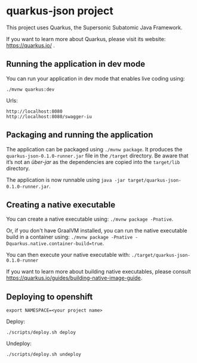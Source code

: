 # quarkus-json project

This project uses Quarkus, the Supersonic Subatomic Java Framework.

If you want to learn more about Quarkus, please visit its website: https://quarkus.io/ .

## Running the application in dev mode

You can run your application in dev mode that enables live coding using:
```
./mvnw quarkus:dev
```

Urls:

    http://localhost:8080
    http://localhost:8080/swagger-iu
 
## Packaging and running the application

The application can be packaged using `./mvnw package`.
It produces the `quarkus-json-0.1.0-runner.jar` file in the `/target` directory.
Be aware that it’s not an _über-jar_ as the dependencies are copied into the `target/lib` directory.

The application is now runnable using `java -jar target/quarkus-json-0.1.0-runner.jar`.

## Creating a native executable

You can create a native executable using: `./mvnw package -Pnative`.

Or, if you don't have GraalVM installed, you can run the native executable build in a container using: `./mvnw package -Pnative -Dquarkus.native.container-build=true`.

You can then execute your native executable with: `./target/quarkus-json-0.1.0-runner`

If you want to learn more about building native executables, please consult https://quarkus.io/guides/building-native-image-guide.

## Deploying to openshift 

```
export NAMESPACE=<your project name>
```

Deploy:
```
./scripts/deploy.sh deploy
```
    
Undeploy:
```
./scripts/deploy.sh undeploy
```